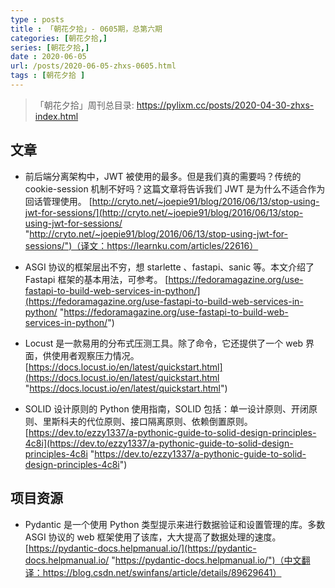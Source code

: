 ```yaml
---
type : posts
title : 「朝花夕拾」- 0605期，总第六期
categories: [朝花夕拾,] 
series: [朝花夕拾,]
date : 2020-06-05
url: /posts/2020-06-05-zhxs-0605.html 
tags : [朝花夕拾 ]
---
```


> 「朝花夕拾」周刊总目录: https://pylixm.cc/posts/2020-04-30-zhxs-index.html

## 文章

- 前后端分离架构中，JWT 被使用的最多。但是我们真的需要吗？传统的 cookie-session 机制不好吗？这篇文章将告诉我们 JWT 是为什么不适合作为回话管理使用。
  [http://cryto.net/~joepie91/blog/2016/06/13/stop-using-jwt-for-sessions/](http://cryto.net/~joepie91/blog/2016/06/13/stop-using-jwt-for-sessions/ "http://cryto.net/~joepie91/blog/2016/06/13/stop-using-jwt-for-sessions/")（译文：https://learnku.com/articles/22616）

- ASGI 协议的框架层出不穷，想 starlette 、fastapi、sanic 等。本文介绍了 Fastapi 框架的基本用法，可参考。
  [https://fedoramagazine.org/use-fastapi-to-build-web-services-in-python/](https://fedoramagazine.org/use-fastapi-to-build-web-services-in-python/ "https://fedoramagazine.org/use-fastapi-to-build-web-services-in-python/")

- Locust 是一款易用的分布式压测工具。除了命令，它还提供了一个 web 界面，供使用者观察压力情况。
  [https://docs.locust.io/en/latest/quickstart.html](https://docs.locust.io/en/latest/quickstart.html "https://docs.locust.io/en/latest/quickstart.html")

- SOLID 设计原则的 Python 使用指南，SOLID 包括：单一设计原则、开闭原则、里斯科夫的代位原则、接口隔离原则、依赖倒置原则。
  [https://dev.to/ezzy1337/a-pythonic-guide-to-solid-design-principles-4c8i](https://dev.to/ezzy1337/a-pythonic-guide-to-solid-design-principles-4c8i "https://dev.to/ezzy1337/a-pythonic-guide-to-solid-design-principles-4c8i")

## 项目资源

- Pydantic 是一个使用 Python 类型提示来进行数据验证和设置管理的库。多数 ASGI 协议的 web 框架使用了该库，大大提高了数据处理的速度。
  [https://pydantic-docs.helpmanual.io/](https://pydantic-docs.helpmanual.io/ "https://pydantic-docs.helpmanual.io/")（中文翻译：https://blog.csdn.net/swinfans/article/details/89629641）
